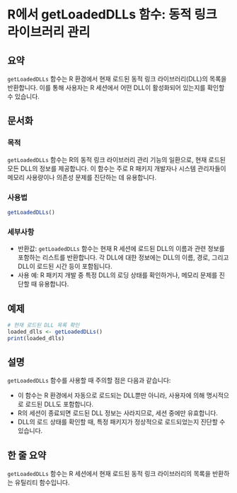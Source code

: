 <!--
Meta Description: # R에서 getLoadedDLLs 함수: 동적 링크 라이브러리 관리 ## 요약 `getLoadedDLLs` 함수는 R 환경에서 현재 로드된 동적 링크 라이브러리(DLL)의 목록을 반환합니다. 이를 통해 사용자는 R 세션에서 어떤 DLL이 활성화되어 있는지를 확인할 수...
Meta Keywords: getloadeddlls, 로드된, 함수는, dll의, 라이브러리
-->

# R에서 getLoadedDLLs 함수: 동적 링크 라이브러리 관리

## 요약
`getLoadedDLLs` 함수는 R 환경에서 현재 로드된 동적 링크 라이브러리(DLL)의 목록을 반환합니다. 이를 통해 사용자는 R 세션에서 어떤 DLL이 활성화되어 있는지를 확인할 수 있습니다.

## 문서화
### 목적
`getLoadedDLLs` 함수는 R의 동적 링크 라이브러리 관리 기능의 일환으로, 현재 로드된 모든 DLL의 정보를 제공합니다. 이 함수는 주로 R 패키지 개발자나 시스템 관리자들이 메모리 사용량이나 의존성 문제를 진단하는 데 유용합니다.

### 사용법
```R
getLoadedDLLs()
```

### 세부사항
- 반환값: `getLoadedDLLs` 함수는 현재 R 세션에 로드된 DLL의 이름과 관련 정보를 포함하는 리스트를 반환합니다. 각 DLL에 대한 정보에는 DLL의 이름, 경로, 그리고 DLL이 로드된 시간 등이 포함됩니다.
- 사용 예: R 패키지 개발 중 특정 DLL의 로딩 상태를 확인하거나, 메모리 문제를 진단할 때 유용합니다.

## 예제
```R
# 현재 로드된 DLL 목록 확인
loaded_dlls <- getLoadedDLLs()
print(loaded_dlls)
```

## 설명
`getLoadedDLLs` 함수를 사용할 때 주의할 점은 다음과 같습니다:
- 이 함수는 R 환경에서 자동으로 로드되는 DLL뿐만 아니라, 사용자에 의해 명시적으로 로드된 DLL도 포함합니다.
- R의 세션이 종료되면 로드된 DLL 정보는 사라지므로, 세션 중에만 유효합니다.
- DLL의 로드 상태를 확인할 때, 특정 패키지가 정상적으로 로드되었는지 진단할 수 있습니다.

## 한 줄 요약
`getLoadedDLLs` 함수는 R 세션에서 현재 로드된 동적 링크 라이브러리의 목록을 반환하는 유틸리티 함수입니다.
